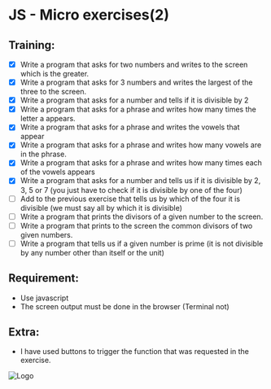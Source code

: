 
# JS - Micro exercises(2)

## Training:

-  [x] Write a program that asks for two numbers and writes to the screen which is the greater.
-  [x] Write a program that asks for 3 numbers and writes the largest of the three to the screen.
-  [x] Write a program that asks for a number and tells if it is divisible by 2
-  [x] Write a program that asks for a phrase and writes how many times the letter a appears.
-  [x] Write a program that asks for a phrase and writes the vowels that appear
-  [x] Write a program that asks for a phrase and writes how many vowels are in the phrase.
-  [x] Write a program that asks for a phrase and writes how many times each of the vowels appears
-  [x] Write a program that asks for a number and tells us if it is divisible by 2, 3, 5 or 7 (you just have to check if it is divisible by one of the four)
-  [ ] Add to the previous exercise that tells us by which of the four it is divisible (we must say all by which it is divisible)
-  [ ] Write a program that prints the divisors of a given number to the screen.
-  [ ] Write a program that prints to the screen the common divisors of two given numbers.
-  [ ] Write a program that tells us if a given number is prime (it is not divisible by any number other than itself or the unit)

## Requirement:
- Use javascript
- The screen output must be done in the browser (Terminal not)

## Extra: 
- I have used buttons to trigger the function that was requested in the exercise.

![Logo](https://cdn.discordapp.com/attachments/977641039953293362/1003255488294682644/budaFondo.png)

